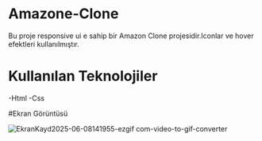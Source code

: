 # Amazone-Clone

Bu proje responsive ui e sahip bir Amazon Clone projesidir.Iconlar ve hover efektleri kullanılmıştır.

# Kullanılan Teknolojiler
-Html
-Css

#Ekran Görüntüsü

![EkranKayd2025-06-08141955-ezgif com-video-to-gif-converter](https://github.com/user-attachments/assets/59b37b21-68c7-4d33-b0b6-f7233ddfdf27)

